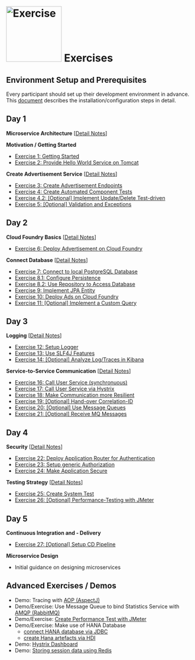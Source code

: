 
# <img src="https://github.wdf.sap.corp/cc-java-dev/cc-coursematerial/blob/master/Z_ReuseImages/images/yourTurn.jpg" width="150" alt="Exercise"/> Exercises


## Environment Setup and Prerequisites

Every participant should set up their development environment in advance. This [document](https://github.wdf.sap.corp/cc-java-dev/cc-coursematerial/blob/master/CoursePrerequisites/README.md) describes the installation/configuration steps in detail.


## Day 1

**Microservice Architecture** [[Detail Notes](https://github.wdf.sap.corp/cc-java-dev/cc-coursematerial/blob/master/MicroServiceArchitecture/Readme.md)]

**Motivation / Getting Started**
- [Exercise 1: Getting Started](https://github.wdf.sap.corp/cc-java-dev/cc-coursematerial/blob/master/CreateMicroservice/Exercise_1_GettingStarted.md)
- [Exercise 2: Provide Hello World Service on Tomcat](https://github.wdf.sap.corp/cc-java-dev/cc-coursematerial/blob/master/CreateMicroservice/Exercise_2_HelloWorldResource.md)

**Create Advertisement Service** [[Detail Notes](https://github.wdf.sap.corp/cc-java-dev/cc-coursematerial/blob/master/CreateMicroservice/Readme.md)]
- [Exercise 3: Create Advertisement Endpoints](https://github.wdf.sap.corp/cc-java-dev/cc-coursematerial/blob/master/CreateMicroservice/Exercise_3_CreateAdsEndpoints.md)
- [Exercise 4: Create Automated Component Tests](https://github.wdf.sap.corp/cc-java-dev/cc-coursematerial/blob/master/CreateMicroservice/Exercise_4_CreateServiceTests.md)
- [Exercise 4.2: [Optional] Implement Update/Delete Test-driven](https://github.wdf.sap.corp/cc-java-dev/cc-coursematerial/blob/master/CreateMicroservice/Exercise_4_Part2_CreateAdditionalAdsEndpoints.md)
- [Exercise 5: [Optional] Validation and Exceptions](https://github.wdf.sap.corp/cc-java-dev/cc-coursematerial/blob/master/CreateMicroservice/Exercise_5_ValidationAndExceptions.md)


## Day 2

**Cloud Foundry Basics** [[Detail Notes](https://github.wdf.sap.corp/cc-java-dev/cc-coursematerial/blob/master/CloudFoundryBasics)]
- [Exercise 6: Deploy Advertisement on Cloud Foundry](https://github.wdf.sap.corp/cc-java-dev/cc-coursematerial/blob/master/CloudFoundryBasics/Exercise_6_DeployAdsOnCloudFoundry.md)

**Connect Database** [[Detail Notes](https://github.wdf.sap.corp/cc-java-dev/cc-coursematerial/blob/master/ConnectDatabase)]
- [Exercise 7: Connect to local PostgreSQL Database](https://github.wdf.sap.corp/cc-java-dev/cc-coursematerial/blob/master/ConnectDatabase/Exercise_7_ConnectLocalDatabase.md)
- [Exercise 8.1: Configure Persistence](https://github.wdf.sap.corp/cc-java-dev/cc-coursematerial/blob/master/ConnectDatabase/Exercise_8_Part1_ConfigurePersistence.md)
- [Exercise 8.2: Use Repository to Access Database](https://github.wdf.sap.corp/cc-java-dev/cc-coursematerial/blob/master/ConnectDatabase/Exercise_8_Part2_UseRepositoryToAccessDatabase.md)
- [Exercise 9: Implement JPA Entity](https://github.wdf.sap.corp/cc-java-dev/cc-coursematerial/blob/master/ConnectDatabase/Exercise_9_ImplementJPAEntity.md)
- [Exercise 10: Deploy Ads on Cloud Foundry](https://github.wdf.sap.corp/cc-java-dev/cc-coursematerial/blob/master/ConnectDatabase/Exercise_10_DeployAdsWithDBServiceOnCF.md)
- [Exercise 11: [Optional] Implement a Custom Query](https://github.wdf.sap.corp/cc-java-dev/cc-coursematerial/blob/master/ConnectDatabase/Exercise_11_Develop_Custom_Queries.md)


## Day 3

**Logging** [[Detail Notes](https://github.wdf.sap.corp/cc-java-dev/cc-coursematerial/blob/master/LoggingTracing)]
- [Exercise 12: Setup Logger](https://github.wdf.sap.corp/cc-java-dev/cc-coursematerial/blob/master/LoggingTracing/Exercise_12_Setup_Logger.md)
- [Exercise 13: Use SLF4J Features](https://github.wdf.sap.corp/cc-java-dev/cc-coursematerial/blob/master/LoggingTracing/Exercise_13_Use_SLF4J_Features.md)
- [Exercise 14: [Optional] Analyze Log/Traces in Kibana](https://github.wdf.sap.corp/cc-java-dev/cc-coursematerial/blob/master/LoggingTracing/Exercise_14_GettingStarted_With_ELK_Stack.md)

**Service-to-Service Communication** [[Detail Notes](https://github.wdf.sap.corp/cc-java-dev/cc-coursematerial/blob/master/Service2ServiceCommunication/README.md)]
- [Exercise 16: Call User Service (synchronuous)](https://github.wdf.sap.corp/cc-java-dev/cc-coursematerial/blob/master/Service2ServiceCommunication/Exercise_16_Call_UserService.md)
- [Exercise 17: Call User Service via Hystrix](https://github.wdf.sap.corp/cc-java-dev/cc-coursematerial/blob/master/Service2ServiceCommunication/Exercise_17_Introduce_Hystrix.md)
- [Exercise 18: Make Communication more Resilient](https://github.wdf.sap.corp/cc-java-dev/cc-coursematerial/blob/master/Service2ServiceCommunication/Exercise_18_Make_Communication_Resilient.md)
- [Exercise 19: [Optional] Hand-over Correlation-ID](https://github.wdf.sap.corp/cc-java-dev/cc-coursematerial/blob/master/Service2ServiceCommunication/Exercise_19_Transfer_CorrelationID.md)
- [Exercise 20: [Optional] Use Message Queues](https://github.wdf.sap.corp/cc-java-dev/cc-coursematerial/blob/master/Service2ServiceCommunication/Exercise_20_Use_Message_Queues.md)
- [Exercise 21: [Optional] Receive MQ Messages](https://github.wdf.sap.corp/cc-java-dev/cc-coursematerial/blob/master/Service2ServiceCommunication/Exercise_21_Receive_MQ_Messages.md)


## Day 4

**Security** [[Detail Notes](https://github.wdf.sap.corp/cc-java-dev/cc-coursematerial/blob/master/Security/Readme.md)]
- [Exercise 22: Deploy Application Router for Authentication](https://github.wdf.sap.corp/cc-java-dev/cc-coursematerial/blob/master/Security/Exercise_22_DeployApplicationRouter.md)
- [Exercise 23: Setup generic Authorization](https://github.wdf.sap.corp/cc-java-dev/cc-coursematerial/blob/master/Security/Exercise_23_SetupGenericAuthorization.md)
- [Exercise 24: Make Application Secure](https://github.wdf.sap.corp/cc-java-dev/cc-coursematerial/blob/master/Security/Exercise_24_MakeYourApplicationSecure.md)
 
**Testing Strategy** [[Detail Notes](https://github.wdf.sap.corp/cc-java-dev/cc-coursematerial/blob/master/TestStrategy/Readme.md)]
- [Exercise 25: Create System Test](https://github.wdf.sap.corp/cc-java-dev/cc-coursematerial/blob/master/TestStrategy/Exercise_25_Create_SystemTest.md)
- [Exercise 26: [Optional] Performance-Testing with JMeter](https://github.wdf.sap.corp/cc-java-dev/cc-coursematerial/blob/master/TestStrategy/Exercise_26_PerformanceTesting_With_JMeter.md)


## Day 5

**Continuous Integration and - Delivery**
- [Exercise 27: [Optional] Setup CD Pipeline](https://github.wdf.sap.corp/cc-java-dev/cc-coursematerial/blob/master/ContinuousDelivery/Exercise_Setup_CD_Pipeline.md)

**Microservice Design** 
- Initial guidance on designing microservices


## Advanced Exercises / Demos
- Demo: Tracing with [AOP (AspectJ)](https://github.wdf.sap.corp/cc-java-dev/cc-coursematerial/blob/master/LoggingTracing/AOP.md)
- Demo/Exercise: Use Message Queue to bind Statistics Service with [AMQP (RabbitMQ)](https://github.wdf.sap.corp/cc-java-dev/cc-coursematerial/blob/master/Service2ServiceCommunication/Exercise_20_Use_Message_Queues.md)
- Demo/Exercise: [Create Performance Test with JMeter](https://github.wdf.sap.corp/cc-java-dev/cc-coursematerial/blob/master/TestStrategy/Exercise_26_PerformanceTesting_With_JMeter.md)
- Demo/Exercise: Make use of HANA Database
  - [connect HANA database via JDBC](https://github.wdf.sap.corp/cc-java-dev/cc-coursematerial/blob/master/Hana/Demo_HANA.md)
  - [create Hana artefacts via HDI](https://github.wdf.sap.corp/cc-java-dev/cc-coursematerial/blob/master/Hana/Demo_HANA_HDI.md)
- Demo: [Hystrix Dashboard](https://github.wdf.sap.corp/cc-java-dev/cc-coursematerial/blob/master/Service2ServiceCommunication/HystrixDashboard.md)
- Demo: [Storing session data using Redis](https://github.wdf.sap.corp/cc-java-dev/cc-coursematerial/blob/master/Knowledge/Redis.md)
